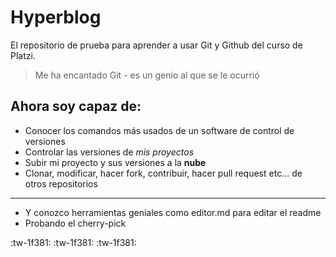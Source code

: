 # Hyperblog
El repositorio de prueba para aprender a usar Git y Github del curso de Platzi.

> Me ha encantado Git - es un genio al que se le ocurrió

## Ahora soy capaz de:
- Conocer los comandos más usados de un software de control de versiones
- Controlar las versiones de *mis proyectos*
- Subir mi proyecto y sus versiones a la **nube**
- Clonar, modificar, hacer fork, contribuir, hacer pull request etc... de otros repositorios
------------
- Y conozco herramientas geniales como editor.md para editar el readme
- Probando el cherry-pick

:tw-1f381: :tw-1f381: :tw-1f381: